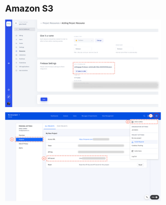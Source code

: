 # Amazon S3

![](../../.gitbook/assets/group%20%281%29.png)

![](../../.gitbook/assets/group-2.png)

